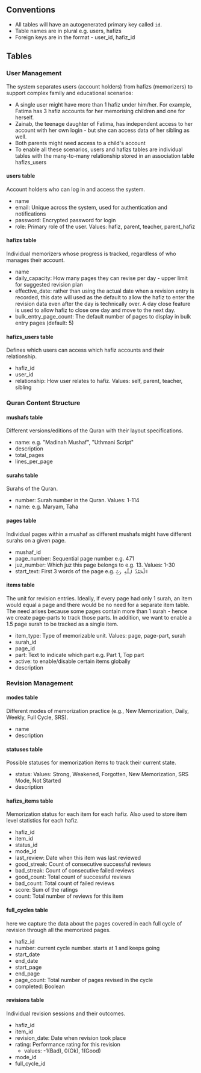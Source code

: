 ## Conventions

- All tables will have an autogenerated primary key called `id`.
- Table names are in plural e.g. users, hafizs
- Foreign keys are in the format - user_id, hafiz_id

## Tables

### User Management

The system separates users (account holders) from hafizs (memorizers) to support complex family and educational scenarios:

- A single user might have more than 1 hafiz under him/her. For example, Fatima has 3 hafiz accounts for her memorising children and one for herself.
- Zainab, the teenage daughter of Fatima, has independent access to her account with her own login - but she can access data of her sibling as well.
- Both parents might need access to a child's account
- To enable all these scenarios, users and hafizs tables are individual tables with the many-to-many relationship stored in an association table hafizs_users


#### users table
Account holders who can log in and access the system.

- name
- email: Unique across the system, used for authentication and notifications
- password: Encrypted password for login
- role: Primary role of the user. Values: hafiz, parent, teacher, parent_hafiz

#### hafizs table
Individual memorizers whose progress is tracked, regardless of who manages their account.

- name
- daily_capacity: How many pages they can revise per day - upper limit for suggested revision plan
- effective_date: rather than using the actual date when a revision entry is recorded, this date will used as the default to allow the hafiz to enter the revision data even after the day is technically over. A day close feature is used to allow hafiz to close one day and move to the next day. 
- bulk_entry_page_count: The default number of pages to display in bulk entry pages (default: 5)

#### hafizs_users table
Defines which users can access which hafiz accounts and their relationship.

- hafiz_id
- user_id
- relationship: How user relates to hafiz. Values: self, parent, teacher, sibling

### Quran Content Structure

#### mushafs table
Different versions/editions of the Quran with their layout specifications.

- name: e.g. "Madinah Mushaf", "Uthmani Script"
- description
- total_pages
- lines_per_page

#### surahs table
Surahs of the Quran.

- number: Surah number in the Quran. Values: 1-114
- name: e.g. Maryam, Taha

#### pages table
Individual pages within a mushaf as different mushafs might have different surahs on a given page.

- mushaf_id
- page_number: Sequential page number e.g. 471
- juz_number: Which juz this page belongs to e.g. 13. Values: 1-30
- start_text: First 3 words of the page e.g. `الْحَمْدُ لِلَّهِ رَبِّ`

#### items table
The unit for revision entries. 
Ideally, if every page had only 1 surah, an item would equal a page and there would be no need for a separate item table. 
The need arises because some pages contain more than 1 surah - hence we create page-parts to track those parts. 
In addition, we want to enable a 1.5 page surah to be tracked as a single item.

- item_type: Type of memorizable unit. Values: page, page-part, surah
- surah_id
- page_id
- part: Text to indicate which part e.g. Part 1, Top part
- active: to enable/disable certain items globally
- description

### Revision Management 

#### modes table
Different modes of memorization practice (e.g., New Memorization, Daily, Weekly, Full Cycle, SRS).

- name
- description

#### statuses table
Possible statuses for memorization items to track their current state.

- status: Values: Strong, Weakened, Forgotten, New Memorization, SRS Mode, Not Started
- description

#### hafizs_items table
Memorization status for each item for each hafiz. Also used to store item level statistics for each hafiz. 

- hafiz_id
- item_id
- status_id
- mode_id
- last_review: Date when this item was last reviewed
- good_streak: Count of consecutive successful reviews
- bad_streak: Count of consecutive failed reviews
- good_count: Total count of successful reviews
- bad_count: Total count of failed reviews
- score: Sum of the ratings
- count: Total number of reviews for this item


#### full_cycles table
here we capture the data about the pages covered in each full cycle of revision through all the memorized pages. 

- hafiz_id
- number: current cycle number. starts at 1 and keeps going
- start_date
- end_date
- start_page
- end_page
- page_count: Total number of pages revised in the cycle
- completed: Boolean



#### revisions table
Individual revision sessions and their outcomes.

- hafiz_id
- item_id
- revision_date: Date when revision took place
- rating: Performance rating for this revision
  - values: -1(Bad), 0(Ok), 1(Good)
- mode_id
- full_cycle_id